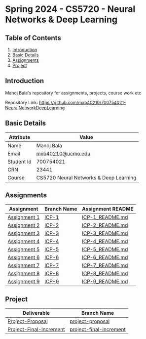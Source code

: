 # Spring 2024 - CS5720 - Neural Networks & Deep Learning

## Table of Contents

1. [Introduction](#introduction)
2. [Basic Details](#basic-details)
3. [Assignments](#assignments)
4. [Project](#project)

## Introduction
Manoj Bala's repository for assignments, projects, course work etc

Repository Link: https://github.com/mxb40210/700754021-NeuralNetworkDeepLearning

## Basic Details

| Attribute  | Value                                  | 
|------------|----------------------------------------|
| Name       | Manoj Bala                             |
| Email      | mxb40210@ucmo.edu                      |
| Student Id | 700754021                              |
| CRN        | 23441                                  |
| Course     | CS5720 Neural Networks & Deep Learning |

## Assignments

| Assignment         | Branch Name | Assignment README     | 
|--------------------|-------------|-----------------------|
| [Assignment 1][1]  | [ICP-1][2]  | [ICP-1_README.md][3]  |
| [Assignment 2][4]  | [ICP-2][5]  | [ICP-2_README.md][6]  |
| [Assignment 3][7]  | [ICP-3][8]  | [ICP-3_README.md][9]  |
| [Assignment 4][10] | [ICP-4][11] | [ICP-4_README.md][12] |
| [Assignment 5][13] | [ICP-5][14] | [ICP-5_README.md][15] |
| [Assignment 6][16] | [ICP-6][17] | [ICP-6_README.md][18] |
| [Assignment 7][19] | [ICP-7][20] | [ICP-7_README.md][21] |
| [Assignment 8][22] | [ICP-8][23] | [ICP-8_README.md][24] |
| [Assignment 9][25] | [ICP-9][26] | [ICP-9_README.md][27] |

## Project

| Deliverable                   | Branch Name                   |  
|-------------------------------|-------------------------------|
| [Project-Proposal][P1]        | [project-proposal][P2]        |
| [Project-Final-Increment][P3] | [project-final-increment][P4] |

[1]: https://github.com/mxb40210/700754021-NeuralNetworkDeepLearning/tree/main/assignments/assignment1
[2]: https://github.com/mxb40210/700754021-NeuralNetworkDeepLearning/tree/ICP-1
[3]: https://github.com/mxb40210/700754021-NeuralNetworkDeepLearning/blob/main/assignments/assignment1/ICP-1_README.md
[4]: https://github.com/mxb40210/700754021-NeuralNetworkDeepLearning/tree/main/assignments/assignment2
[5]: https://github.com/mxb40210/700754021-NeuralNetworkDeepLearning/tree/ICP-2
[6]: https://github.com/mxb40210/700754021-NeuralNetworkDeepLearning/blob/main/assignments/assignment2/ICP-2_README.md
[7]: https://github.com/mxb40210/700754021-NeuralNetworkDeepLearning/tree/main/assignments/assignment3
[8]: https://github.com/mxb40210/700754021-NeuralNetworkDeepLearning/tree/ICP-3
[9]: https://github.com/mxb40210/700754021-NeuralNetworkDeepLearning/blob/main/assignments/assignment3/ICP-3_README.md
[10]: https://github.com/mxb40210/700754021-NeuralNetworkDeepLearning/tree/main/assignments/assignment4
[11]: https://github.com/mxb40210/700754021-NeuralNetworkDeepLearning/tree/ICP-4
[12]: https://github.com/mxb40210/700754021-NeuralNetworkDeepLearning/blob/main/assignments/assignment4/ICP-4_README.md
[13]: https://github.com/mxb40210/700754021-NeuralNetworkDeepLearning/tree/main/assignments/assignment5
[14]: https://github.com/mxb40210/700754021-NeuralNetworkDeepLearning/tree/ICP-5
[15]: https://github.com/mxb40210/700754021-NeuralNetworkDeepLearning/blob/main/assignments/assignment5/ICP-5_README.md
[16]: https://github.com/mxb40210/700754021-NeuralNetworkDeepLearning/tree/main/assignments/assignment6
[17]: https://github.com/mxb40210/700754021-NeuralNetworkDeepLearning/tree/ICP-6
[18]: https://github.com/mxb40210/700754021-NeuralNetworkDeepLearning/blob/main/assignments/assignment6/ICP-6_README.md
[19]: https://github.com/mxb40210/700754021-NeuralNetworkDeepLearning/tree/main/assignments/assignment7
[20]: https://github.com/mxb40210/700754021-NeuralNetworkDeepLearning/tree/ICP-7
[21]: https://github.com/mxb40210/700754021-NeuralNetworkDeepLearning/blob/main/assignments/assignment7/ICP-7_README.md
[22]: https://github.com/mxb40210/700754021-NeuralNetworkDeepLearning/tree/main/assignments/assignment8
[23]: https://github.com/mxb40210/700754021-NeuralNetworkDeepLearning/tree/ICP-8
[24]: https://github.com/mxb40210/700754021-NeuralNetworkDeepLearning/blob/main/assignments/assignment8/ICP-8_README.md
[25]: https://github.com/mxb40210/700754021-NeuralNetworkDeepLearning/tree/main/assignments/assignment9
[26]: https://github.com/mxb40210/700754021-NeuralNetworkDeepLearning/tree/ICP-9
[27]: https://github.com/mxb40210/700754021-NeuralNetworkDeepLearning/blob/main/assignments/assignment9/ICP-9_README.md

[P1]: https://github.com/mxb40210/700754021-NeuralNetworkDeepLearning/tree/main/project/proposal/23441_700754021_Project-Proposal.pdf
[P2]: https://github.com/mxb40210/700754021-NeuralNetworkDeepLearning/tree/project-proposal
[P3]: https://github.com/mxb40210/700754021-NeuralNetworkDeepLearning/tree/main/project/report/23441_700754021_Project-Report.pdf
[P4]: https://github.com/mxb40210/700754021-NeuralNetworkDeepLearning/tree/project-final-increment